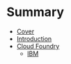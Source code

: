 # Summary

* [Cover](README.md)
* [Introduction](documentation/Introduction.md)
* [Cloud Foundry](documentation/CloudFoundry.md)
   * [IBM](documentation/Ibm.md)

